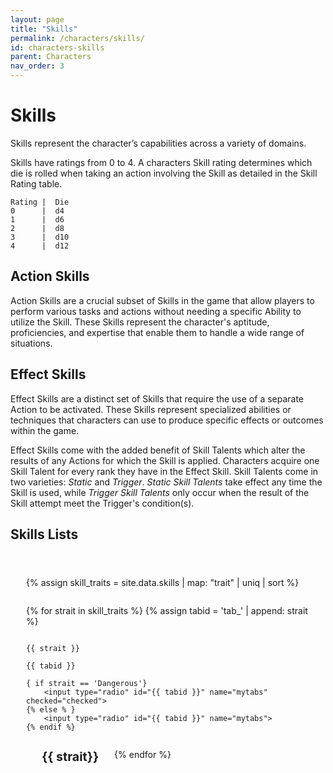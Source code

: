 ```yaml
---
layout: page
title: "Skills"
permalink: /characters/skills/
id: characters-skills
parent: Characters
nav_order: 3
---
```


# Skills

Skills represent the character’s capabilities across a variety of domains.

Skills have ratings from 0 to 4.  A characters Skill rating determines which die is rolled when taking an action involving the Skill as detailed in the Skill Rating table.

```
Rating |  Die
0      |  d4
1      |  d6
2      |  d8
3      |  d10
4      |  d12
```

## Action Skills
Action Skills are a crucial subset of Skills in the game that allow players to perform various tasks and actions without needing a specific Ability to utilize the Skill. These Skills represent the character's aptitude, proficiencies, and expertise that enable them to handle a wide range of situations.

## Effect Skills 
Effect Skills are a distinct set of Skills that require the use of a separate Action to be activated. These Skills represent specialized abilities or techniques that characters can use to produce specific effects or outcomes within the game.

Effect Skills come with the added benefit of Skill Talents which alter the results of any Actions for which the Skill is applied.  Characters acquire one Skill Talent for every rank they have in the Effect Skill.
Skill Talents come in two varieties: *Static* and *Trigger*.
*Static Skill Talents* take effect any time the Skill is used, while *Trigger Skill Talents* only occur when the result of the Skill attempt meet the Trigger's condition(s).

## Skills Lists

<div class="mytabs">

{% assign skill_traits = site.data.skills | map: "trait" | uniq | sort %} 

{% for strait in skill_traits %}
    {% assign tabid = 'tab_' | append: strait %}

    {{ strait }}

    {{ tabid }}

    { if strait == 'Dangerous'}
        <input type="radio" id="{{ tabid }}" name="mytabs" checked="checked">
    {% else % }
        <input type="radio" id="{{ tabid }}" name="mytabs">
    {% endif %}

<label for="{{ tabid }}" style="font-size:140%">{{ strait}}</label>

<div class="tab">
<h3>Action Skills</h3>
<table style="text-align: left;">
    <tr>
        {% assign skills = site.data.skills | where: "trait", strait %}
        {% for s in skills %}
            {% if s.type == "1" %}
                <td style="width: 33%; height: 80px; padding: 5px">
                <p style="font-size:125%; margin:3px;">
                    <strong>
                    {{ s.name }}
                    </strong>
                </p>
                <hr style="margin: 3px;">
                <p style="margin: 3px;">
                    {{ s.description }}
                </p>
                </td>
                {% assign i = forloop.index | modulo: 3 %}
                {% if i == 0 %}
                    </tr>
                    <tr>
                {% endif %}
            {% endif %}
        {% endfor %}

    </tr>
</table>
<h3>Effect Skills</h3>
<table style="text-align: left;">
    <tr>
        {% assign skills = site.data.skills | where: "trait", strait %}
        {% for s in skills %}
            {% if s.type == "2" %}
                <td style="width: 33%; height: 80px; padding: 5px">
                <p style="font-size:125%; margin:3px;">
                    <strong>
                    {{ s.name }}
                    </strong>
                </p>
                <hr style="margin: 3px;">
                <p style="margin: 3px;">
                    {{ s.description }}
                </p>
                </td>
                {% assign i = forloop.index | modulo: 3 %}
                {% if i == 0 %}
                    </tr>
                    <tr>
                {% endif %}
            {% endif %}
        {% endfor %}

    </tr>
</table>
</div>

{% endfor %}

</div>


<style>
 
.mytabs {
    display: flex;
    flex-wrap: wrap;
    margin: 0px auto;
    padding: 25px;
}
.mytabs input[type="radio"] {
    display: none;
}

.mytabs label {
    padding: 25px;
    font-weight: bold;
}

.mytabs .tab {
    width: 100%;
    padding: 0px;
    order: 1;
    display: none;
}
.mytabs .tab h2 {
    font-size: 3em;
}

.mytabs input[type='radio']:checked + label + .tab {
    display: block;
}

.mytabs input[type="radio"]:checked + label {
    background: #444985;
}
</style>